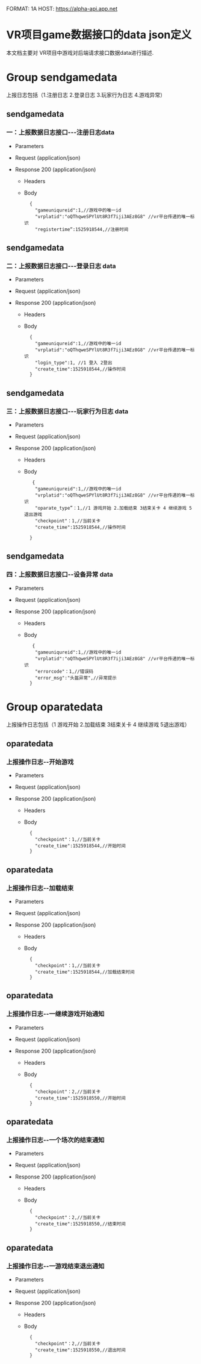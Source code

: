 FORMAT: 1A
HOST: https://alpha-api.app.net

# VR项目game数据接口的data json定义
本文档主要对 VR项目中游戏对后端请求接口数据data进行描述.


# Group sendgamedata
上报日志包括（1.注册日志 2.登录日志 3.玩家行为日志 4.游戏异常）	
## sendgamedata 

### 一：上报数据日志接口---注册日志data
   
+ Parameters
	
+ Request (application/json)
  
+ Response 200 (application/json)

    + Headers
	
    + Body

            {
			  "gameuniqureid":1,//游戏中的唯一id
			  "vrplatid":"oQThqweSPYlUt8R3f7iji3AEz8G8" //vr平台传递的唯一标识
			  "registertime“:1525918544,//注册时间
			
## sendgamedata 

### 二：上报数据日志接口---登录日志 data
   
+ Parameters
	
+ Request (application/json)
  
+ Response 200 (application/json)

    + Headers
	
    + Body

            {
			  "gameuniqureid":1,//游戏中的唯一id
			  "vrplatid":"oQThqweSPYlUt8R3f7iji3AEz8G8" //vr平台传递的唯一标识
			  "login_type":1, //1 登入 2登出
			  "create_time":1525918544,//操作时间
            }

## sendgamedata 

### 三：上报数据日志接口---玩家行为日志 data
   
+ Parameters
	
+ Request (application/json)
  
+ Response 200 (application/json)

    + Headers
	
    + Body

             {
              "gameuniqureid":1,//游戏中的唯一id
			  "vrplatid":"oQThqweSPYlUt8R3f7iji3AEz8G8" //vr平台传递的唯一标识
			  "oparate_type”：1,//1 游戏开始 2.加载结束 3结束关卡 4 继续游戏 5退出游戏
			  "checkpoint"：1,//当前关卡
			  "create_time":1525918544,//操作时间

            }
			
## sendgamedata 

### 四：上报数据日志接口--设备异常 data
   
+ Parameters
	
+ Request (application/json)
  
+ Response 200 (application/json)

    + Headers
	
    + Body

             {
			  "gameuniqureid":1,//游戏中的唯一id
			  "vrplatid":"oQThqweSPYlUt8R3f7iji3AEz8G8" //vr平台传递的唯一标识
			  "errorcode"：1,//错误码
			  "error_msg":"头盔异常",//异常提示
            }
			
			
			
# Group oparatedata
上报操作日志包括（1 游戏开始 2.加载结束 3结束关卡 4 继续游戏 5退出游戏）
		
## oparatedata 

### 上报操作日志--开始游戏
   
+ Parameters
	
+ Request (application/json)
  
+ Response 200 (application/json)

    + Headers
	
    + Body

            {
              "checkpoint"：1,//当前关卡
	          "create_time":1525918544,//开始时间
            }
			
			
## oparatedata 

### 上报操作日志--加载结束
   
+ Parameters
	
+ Request (application/json)
  
+ Response 200 (application/json)

    + Headers
	
    + Body

            {
              "checkpoint"：1,//当前关卡
	          "create_time":1525918544,//加载结束时间
            }
			
			
## oparatedata 

### 上报操作日志--一继续游戏开始通知
   
+ Parameters
	
+ Request (application/json)
  
+ Response 200 (application/json)

    + Headers
	
    + Body

            {
              "checkpoint"：2,//当前关卡
	          "create_time":1525918550,//开始时间
            }
			
## oparatedata 

### 上报操作日志--一个场次的结束通知
   
+ Parameters
	
+ Request (application/json)
  
+ Response 200 (application/json)

    + Headers
	
    + Body

            {
              "checkpoint"：2,//当前关卡
	          "create_time":1525918550,//结束时间
            }

## oparatedata 

### 上报操作日志--一游戏结束退出通知
   
+ Parameters
	
+ Request (application/json)
  
+ Response 200 (application/json)

    + Headers
	
    + Body

            {
              "checkpoint"：2,//当前关卡
	          "create_time":1525918550,//退出时间
            }


